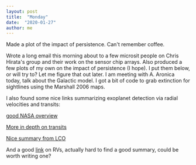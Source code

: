 ```yaml
---
layout: post
title:  "Monday"
date:  "2020-01-27"
author: me
---
```


Made a plot of the impact of persistence. Can't remember coffee.

<!--more-->

Wrote a long email this morning about to a few microsit people on Chris Hirata's group and their work on the sensor chip arrays. Also produced a few plots of my own on the impact of persistence (I hope). I put them below, or will try to? Let me figure that out later. I am meeting with A. Aronica today, talk about the Galactic model. I got a bit of code to grab extinction for sightlines using the Marshall 2006 maps. 

I also found some nice links summarizing exoplanet detection via radial velocities and transits:

[good NASA overview](https://exoplanets.nasa.gov/alien-worlds/ways-to-find-a-planet)

[More in depth on transits](https://www.cfa.harvard.edu/~avanderb/tutorial/tutorial.html)

[Nice summary from LCO](https://lco.global/spacebook/exoplanets/transit-method/)

And a good [link](https://www.universetoday.com/138014/radial-velocity-method/) on RVs, actually hard to find a good summary, could be worth writing one?

